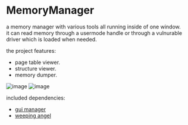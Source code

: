 # MemoryManager
a memory manager with various tools all running inside of one window.  
it can read memory through a usermode handle or through a vulnurable driver which is loaded when needed.

the project features:
- page table viewer.
- structure viewer.
- memory dumper.

![image](https://i.gyazo.com/e9a78530474efa85ffc9c92a21f16e3e.png)
![image](https://media.giphy.com/media/YSNZ3Mc1PynbaxSUuY/giphy.gif)

included dependencies:
 - [gui manager](https://github.com/ImShotZz/GuiManager)
 - [weeping angel](https://github.com/ImShotZz/WeepingAngel)
